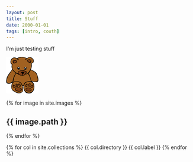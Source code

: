 ```yaml
---
layout: post
title: Stuff
date: 2000-01-01
tags: [intro, couth]
---
```


I'm just testing stuff

![it's a bear](/images/bear.png "Roar?!?")

{% for image in site.images %}
  <h2>{{ image.path }}</h2>
{% endfor %}

{% for col in site.collections %}
  {{ col.directory }}
  {{ col.label }}
{% endfor %}

